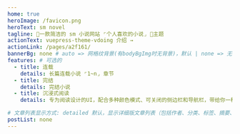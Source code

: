 ```yaml
---
home: true
heroImage: /favicon.png
heroText: sm novel
tagline: 🚀一款简洁的 sm 小说网站 ⌜个人喜欢的小说⌟ 🎨主题
actionText: vuepress-theme-vdoing 介绍 →
actionLink: /pages/a2f161/
bannerBg: none # auto => 网格纹背景(有bodyBgImg时无背景)，默认 | none => 无 | '大图地址' | background: 自定义背景样式       提示：如发现文本颜色不适应你的背景时可以到palette.styl修改$bannerTextColor变量
features: # 可选的
  - title: 连载
    details: 长篇连载小说 ⌜1~n⌟ 章节
  - title: 完结
    details: 完结小说
  - title: 沉浸式阅读
    details: 专为阅读设计的UI，配合多种颜色模式、可关闭的侧边栏和导航栏，带给你一种沉浸式阅读体验

# 文章列表显示方式: detailed 默认，显示详细版文章列表（包括作者、分类、标签、摘要、分页等）| simple => 显示简约版文章列表（仅标题和日期）| none 不显示文章列表
postList: none
---
```

